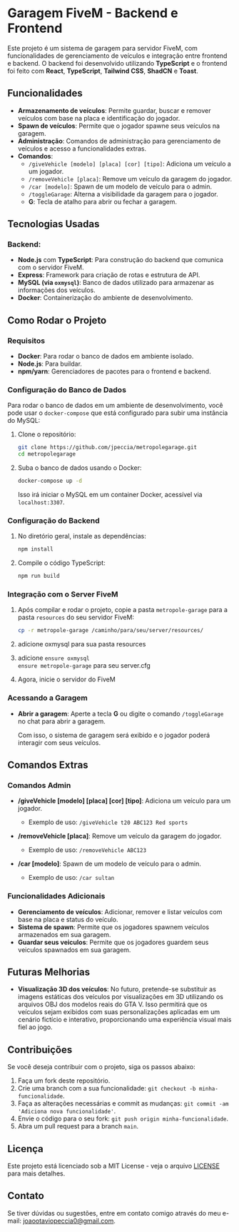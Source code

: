
# Garagem FiveM - Backend e Frontend

Este projeto é um sistema de garagem para servidor FiveM, com funcionalidades de gerenciamento de veículos e integração entre frontend e backend. O backend foi desenvolvido utilizando **TypeScript** e o frontend foi feito com **React**, **TypeScript**, **Tailwind CSS**, **ShadCN** e **Toast**.

## Funcionalidades

- **Armazenamento de veículos**: Permite guardar, buscar e remover veículos com base na placa e identificação do jogador.
- **Spawn de veículos**: Permite que o jogador spawne seus veículos na garagem.
- **Administração**: Comandos de administração para gerenciamento de veículos e acesso a funcionalidades extras.
- **Comandos**:
  - `/giveVehicle [modelo] [placa] [cor] [tipo]`: Adiciona um veículo a um jogador.
  - `/removeVehicle [placa]`: Remove um veículo da garagem do jogador.
  - `/car [modelo]`: Spawn de um modelo de veículo para o admin.
  - `/toggleGarage`: Alterna a visibilidade da garagem para o jogador.
  - **G**: Tecla de atalho para abrir ou fechar a garagem.

## Tecnologias Usadas

### Backend:
- **Node.js** com **TypeScript**: Para construção do backend que comunica com o servidor FiveM.
- **Express**: Framework para criação de rotas e estrutura de API.
- **MySQL (via `oxmysql`)**: Banco de dados utilizado para armazenar as informações dos veículos.
- **Docker**: Containerização do ambiente de desenvolvimento.

## Como Rodar o Projeto

### Requisitos

- **Docker**: Para rodar o banco de dados em ambiente isolado.
- **Node.js**: Para buildar.
- **npm/yarn**: Gerenciadores de pacotes para o frontend e backend.

### Configuração do Banco de Dados

Para rodar o banco de dados em um ambiente de desenvolvimento, você pode usar o `docker-compose` que está configurado para subir uma instância do MySQL:

1. Clone o repositório:
   ```bash
   git clone https://github.com/jpeccia/metropolegarage.git
   cd metropolegarage
   ```

2. Suba o banco de dados usando o Docker:
   ```bash
   docker-compose up -d
   ```

   Isso irá iniciar o MySQL em um container Docker, acessível via `localhost:3307`.

### Configuração do Backend

1. No diretório geral, instale as dependências:
   ```bash
   npm install
   ```

2. Compile o código TypeScript:
   ```bash
   npm run build
   ```

### Integração com o Server FiveM

1. Após compilar e rodar o projeto, copie a pasta `metropole-garage` para a pasta `resources` do seu servidor FiveM:
   ```bash
   cp -r metropole-garage /caminho/para/seu/server/resources/
   ```

2. adicione oxmysql para sua pasta resources  

3. adicione `ensure oxmysql`  
 `ensure metropole-garage` para seu server.cfg 

1. Agora, inicie o servidor do FiveM

### Acessando a Garagem

- **Abrir a garagem**: Aperte a tecla **G** ou digite o comando `/toggleGarage` no chat para abrir a garagem.

  Com isso, o sistema de garagem será exibido e o jogador poderá interagir com seus veículos.

## Comandos Extras

### Comandos Admin

- **/giveVehicle [modelo] [placa] [cor] [tipo]**: Adiciona um veículo para um jogador.
  - Exemplo de uso: `/giveVehicle t20 ABC123 Red sports`

- **/removeVehicle [placa]**: Remove um veículo da garagem do jogador.
  - Exemplo de uso: `/removeVehicle ABC123`

- **/car [modelo]**: Spawn de um modelo de veículo para o admin.
  - Exemplo de uso: `/car sultan`

### Funcionalidades Adicionais

- **Gerenciamento de veículos**: Adicionar, remover e listar veículos com base na placa e status do veículo.
- **Sistema de spawn**: Permite que os jogadores spawnem veículos armazenados em sua garagem.
- **Guardar seus veiculos**: Permite que os jogadores guardem seus veiculos spawnados em sua garagem.


## Futuras Melhorias

- **Visualização 3D dos veículos**: No futuro, pretende-se substituir as imagens estáticas dos veículos por visualizações em 3D utilizando os arquivos OBJ dos modelos reais do GTA V.
  Isso permitirá que os veículos sejam exibidos com suas personalizações aplicadas em um cenário fictício e interativo, proporcionando uma experiência visual mais fiel ao jogo.


## Contribuições

Se você deseja contribuir com o projeto, siga os passos abaixo:

1. Faça um fork deste repositório.
2. Crie uma branch com a sua funcionalidade: `git checkout -b minha-funcionalidade`.
3. Faça as alterações necessárias e commit as mudanças: `git commit -am 'Adiciona nova funcionalidade'`.
4. Envie o código para o seu fork: `git push origin minha-funcionalidade`.
5. Abra um pull request para a branch `main`.

## Licença

Este projeto está licenciado sob a MIT License - veja o arquivo [LICENSE](LICENSE) para mais detalhes.

## Contato

Se tiver dúvidas ou sugestões, entre em contato comigo através do meu e-mail: [joaootaviopeccia0@gmail.com](mailto:joaootaviopeccia0@gmail.com).
